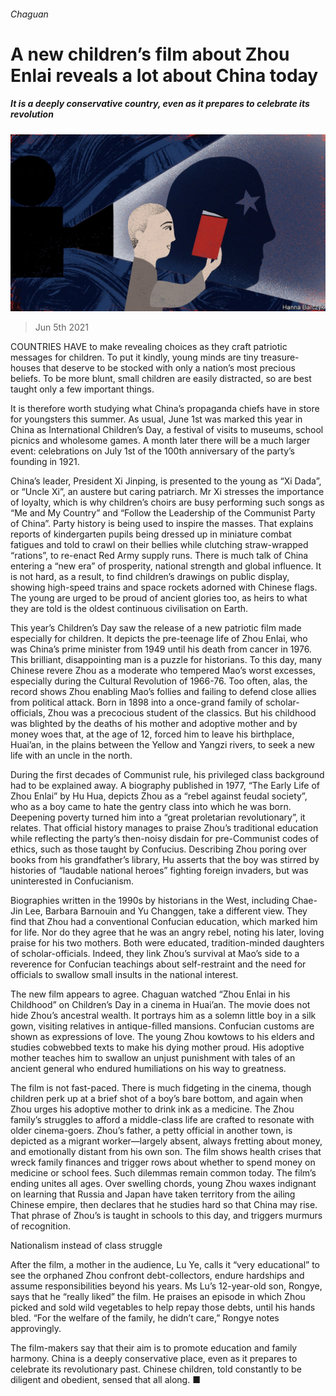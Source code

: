 ###### Chaguan

# A new children’s film about Zhou Enlai reveals a lot about China today 

##### It is a deeply conservative country, even as it prepares to celebrate its revolution 

![image](images/20210605_CND000_0.jpg) 

> Jun 5th 2021 

COUNTRIES HAVE to make revealing choices as they craft patriotic messages for children. To put it kindly, young minds are tiny treasure-houses that deserve to be stocked with only a nation’s most precious beliefs. To be more blunt, small children are easily distracted, so are best taught only a few important things.

It is therefore worth studying what China’s propaganda chiefs have in store for youngsters this summer. As usual, June 1st was marked this year in China as International Children’s Day, a festival of visits to museums, school picnics and wholesome games. A month later there will be a much larger event: celebrations on July 1st of the 100th anniversary of the party’s founding in 1921.


China’s leader, President Xi Jinping, is presented to the young as “Xi Dada”, or “Uncle Xi”, an austere but caring patriarch. Mr Xi stresses the importance of loyalty, which is why children’s choirs are busy performing such songs as “Me and My Country” and “Follow the Leadership of the Communist Party of China”. Party history is being used to inspire the masses. That explains reports of kindergarten pupils being dressed up in miniature combat fatigues and told to crawl on their bellies while clutching straw-wrapped “rations”, to re-enact Red Army supply runs. There is much talk of China entering a “new era” of prosperity, national strength and global influence. It is not hard, as a result, to find children’s drawings on public display, showing high-speed trains and space rockets adorned with Chinese flags. The young are urged to be proud of ancient glories too, as heirs to what they are told is the oldest continuous civilisation on Earth.

This year’s Children’s Day saw the release of a new patriotic film made especially for children. It depicts the pre-teenage life of Zhou Enlai, who was China’s prime minister from 1949 until his death from cancer in 1976. This brilliant, disappointing man is a puzzle for historians. To this day, many Chinese revere Zhou as a moderate who tempered Mao’s worst excesses, especially during the Cultural Revolution of 1966-76. Too often, alas, the record shows Zhou enabling Mao’s follies and failing to defend close allies from political attack. Born in 1898 into a once-grand family of scholar-officials, Zhou was a precocious student of the classics. But his childhood was blighted by the deaths of his mother and adoptive mother and by money woes that, at the age of 12, forced him to leave his birthplace, Huai’an, in the plains between the Yellow and Yangzi rivers, to seek a new life with an uncle in the north.

During the first decades of Communist rule, his privileged class background had to be explained away. A biography published in 1977, “The Early Life of Zhou Enlai” by Hu Hua, depicts Zhou as a “rebel against feudal society”, who as a boy came to hate the gentry class into which he was born. Deepening poverty turned him into a “great proletarian revolutionary”, it relates. That official history manages to praise Zhou’s traditional education while reflecting the party’s then-noisy disdain for pre-Communist codes of ethics, such as those taught by Confucius. Describing Zhou poring over books from his grandfather’s library, Hu asserts that the boy was stirred by histories of “laudable national heroes” fighting foreign invaders, but was uninterested in Confucianism.

Biographies written in the 1990s by historians in the West, including Chae-Jin Lee, Barbara Barnouin and Yu Changgen, take a different view. They find that Zhou had a conventional Confucian education, which marked him for life. Nor do they agree that he was an angry rebel, noting his later, loving praise for his two mothers. Both were educated, tradition-minded daughters of scholar-officials. Indeed, they link Zhou’s survival at Mao’s side to a reverence for Confucian teachings about self-restraint and the need for officials to swallow small insults in the national interest.

The new film appears to agree. Chaguan watched “Zhou Enlai in his Childhood” on Children’s Day in a cinema in Huai’an. The movie does not hide Zhou’s ancestral wealth. It portrays him as a solemn little boy in a silk gown, visiting relatives in antique-filled mansions. Confucian customs are shown as expressions of love. The young Zhou kowtows to his elders and studies cobwebbed texts to make his dying mother proud. His adoptive mother teaches him to swallow an unjust punishment with tales of an ancient general who endured humiliations on his way to greatness.

The film is not fast-paced. There is much fidgeting in the cinema, though children perk up at a brief shot of a boy’s bare bottom, and again when Zhou urges his adoptive mother to drink ink as a medicine. The Zhou family’s struggles to afford a middle-class life are crafted to resonate with older cinema-goers. Zhou’s father, a petty official in another town, is depicted as a migrant worker—largely absent, always fretting about money, and emotionally distant from his own son. The film shows health crises that wreck family finances and trigger rows about whether to spend money on medicine or school fees. Such dilemmas remain common today. The film’s ending unites all ages. Over swelling chords, young Zhou waxes indignant on learning that Russia and Japan have taken territory from the ailing Chinese empire, then declares that he studies hard so that China may rise. That phrase of Zhou’s is taught in schools to this day, and triggers murmurs of recognition.

Nationalism instead of class struggle

After the film, a mother in the audience, Lu Ye, calls it “very educational” to see the orphaned Zhou confront debt-collectors, endure hardships and assume responsibilities beyond his years. Ms Lu’s 12-year-old son, Rongye, says that he “really liked” the film. He praises an episode in which Zhou picked and sold wild vegetables to help repay those debts, until his hands bled. “For the welfare of the family, he didn’t care,” Rongye notes approvingly.

The film-makers say that their aim is to promote education and family harmony. China is a deeply conservative place, even as it prepares to celebrate its revolutionary past. Chinese children, told constantly to be diligent and obedient, sensed that all along. ■

